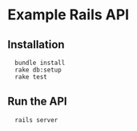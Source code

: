 # Example Rails API

## Installation

```
  bundle install
  rake db:setup
  rake test
```

## Run the API

```
  rails server
```

